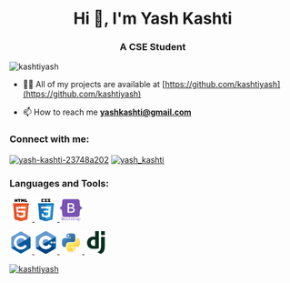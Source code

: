 <h1 align="center">Hi 👋, I'm Yash Kashti</h1>
<h3 align="center">A CSE Student</h3>

<p align="left"> <img src="https://komarev.com/ghpvc/?username=kashtiyash&label=Profile%20views&color=0e75b6&style=flat" alt="kashtiyash" /> </p>

- 👨‍💻 All of my projects are available at [https://github.com/kashtiyash](https://github.com/kashtiyash)

- 📫 How to reach me **yashkashti@gmail.com**

<h3 align="left">Connect with me:</h3>
<p align="left">
<a href="https://linkedin.com/in/yash-kashti-23748a202" target="blank"><img align="center" src="https://raw.githubusercontent.com/rahuldkjain/github-profile-readme-generator/master/src/images/icons/Social/linked-in-alt.svg" alt="yash-kashti-23748a202" height="30" width="40" /></a>
<a href="https://instagram.com/yash_kashti" target="blank"><img align="center" src="https://raw.githubusercontent.com/rahuldkjain/github-profile-readme-generator/master/src/images/icons/Social/instagram.svg" alt="yash_kashti" height="30" width="40" /></a>
</p>
</p>
</p>

<h3 align="left">Languages and Tools:</h3>
<p align="left"> 
 <a href="https://www.w3.org/html/" target="_blank" rel="noreferrer"> <img src="https://raw.githubusercontent.com/devicons/devicon/master/icons/html5/html5-original-wordmark.svg" alt="html5" width="40" height="40"/> </a> 
  <a href="https://www.w3schools.com/css/" target="_blank" rel="noreferrer"> <img src="https://raw.githubusercontent.com/devicons/devicon/master/icons/css3/css3-original-wordmark.svg" alt="css3" width="40" height="40"/> </a> 
  <a href="https://getbootstrap.com" target="_blank" rel="noreferrer"> <img src="https://raw.githubusercontent.com/devicons/devicon/master/icons/bootstrap/bootstrap-plain-wordmark.svg" alt="bootstrap" width="40" height="40"/> </a>
  
  
  <a href="https://www.cprogramming.com/" target="_blank" rel="noreferrer"> <img src="https://raw.githubusercontent.com/devicons/devicon/master/icons/c/c-original.svg" alt="c" width="40" height="40"/> </a> 
  <a href="https://www.w3schools.com/cpp/" target="_blank" rel="noreferrer"> <img src="https://raw.githubusercontent.com/devicons/devicon/master/icons/cplusplus/cplusplus-original.svg" alt="cplusplus" width="40" height="40"/> </a> 
  <a href="https://www.python.org" target="_blank" rel="noreferrer"> <img src="https://raw.githubusercontent.com/devicons/devicon/master/icons/python/python-original.svg" alt="python" width="40" height="40"/> </a> 
  <a href="https://www.djangoproject.com/" target="_blank" rel="noreferrer"> <img src="https://github.com/devicons/devicon/blob/master/icons/django/django-plain.svg" alt="django" width="40" height="40"/>
</p>

<p><img align="center" src="https://github-readme-streak-stats.herokuapp.com/?user=kashtiyash&" alt="kashtiyash" /></p>

